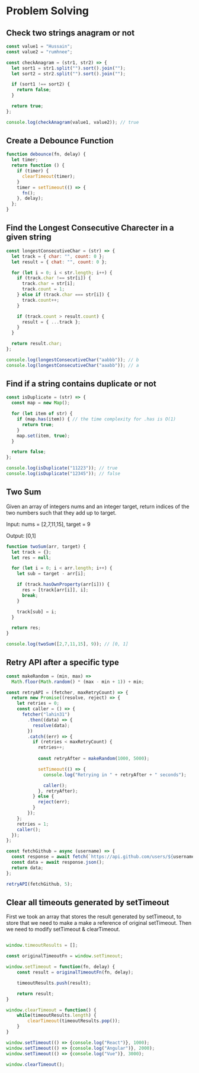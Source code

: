 # Problem Solving

## Check two strings anagram or not

```js
const value1 = "Hussain";
const value2 = "rumhnee";

const checkAnagram = (str1, str2) => {
  let sort1 = str1.split("").sort().join("");
  let sort2 = str2.split("").sort().join("");

  if (sort1 !== sort2) {
    return false;
  }

  return true;
};

console.log(checkAnagram(value1, value2)); // true
```

## Create a Debounce Function

```js
function debounce(fn, delay) {
  let timer;
  return function () {
    if (timer) {
      clearTimeout(timer);
    }
    timer = setTimeout(() => {
      fn();
    }, delay);
  };
}
```

## Find the Longest Consecutive Charecter in a given string

```js
const longestConsecutiveChar = (str) => {
  let track = { char: "", count: 0 };
  let result = { chat: "", count: 0 };

  for (let i = 0; i < str.length; i++) {
    if (track.char !== str[i]) {
      track.char = str[i];
      track.count = 1;
    } else if (track.char === str[i]) {
      track.count++;
    }

    if (track.count > result.count) {
      result = { ...track };
    }
  }

  return result.char;
};

console.log(longestConsecutiveChar("aabbb")); // b
console.log(longestConsecutiveChar("aaabb")); // a
```

## Find if a string contains duplicate or not

```js
const isDuplicate = (str) => {
  const map = new Map();

  for (let item of str) {
    if (map.has(item)) { // the time complexity for .has is O(1)
      return true;
    }
    map.set(item, true);
  }

  return false;
};

console.log(isDuplicate("11223")); // true
console.log(isDuplicate("12345")); // false
```

## Two Sum 

Given an array of integers nums and an integer target, return indices of the two numbers such that they add up to target.

Input: nums = [2,7,11,15], target = 9

Output: [0,1]

```js
function twoSum(arr, target) {
  let track = {};
  let res = null;

  for (let i = 0; i < arr.length; i++) {
    let sub = target - arr[i];

    if (track.hasOwnProperty(arr[i])) {
      res = [track[arr[i]], i];
      break;
    }

    track[sub] = i;
  }

  return res;
}

console.log(twoSum([2,7,11,15], 9)); // [0, 1]
```

## Retry API after a specific type

```js
const makeRandom = (min, max) =>
  Math.floor(Math.random() * (max - min + 1)) + min;

const retryAPI = (fetcher, maxRetryCount) => {
  return new Promise((resolve, reject) => {
    let retries = 0;
    const caller = () => {
      fetcher("lahin31")
        .then((data) => {
          resolve(data);
        })
        .catch((err) => {
          if (retries < maxRetryCount) {
            retries++;
            
            const retryAfter = makeRandom(1000, 5000);

            setTimeout(() => {
              console.log("Retrying in " + retryAfter + " seconds");

              caller();
            }, retryAfter);
          } else {
            reject(err);
          }
        });
    };
    retries = 1;
    caller();
  });
};

const fetchGithub = async (username) => {
  const response = await fetch(`https://api.github.com/users/${username}`);
  const data = await response.json();
  return data;
};

retryAPI(fetchGithub, 5);
```
## Clear all timeouts generated by setTimeout

First we took an array that stores the result generated by setTimeout, to store that we need to make a make a reference of original setTimeout. Then we need to modify setTimeout & clearTimeout.

```js

window.timeoutResults = [];

const originalTimeoutFn = window.setTimeout;

window.setTimeout = function(fn, delay) {
    const result = originalTimeoutFn(fn, delay);

    timeoutResults.push(result);

    return result;
}

window.clearTimeout = function() {
    while(timeoutResults.length) {
        clearTimeout(timeoutResults.pop());
    }
}

window.setTimeout(() => {console.log("React")}, 1000);
window.setTimeout(() => {console.log("Angular")}, 2000);
window.setTimeout(() => {console.log("Vue")}, 3000);

window.clearTimeout();
```